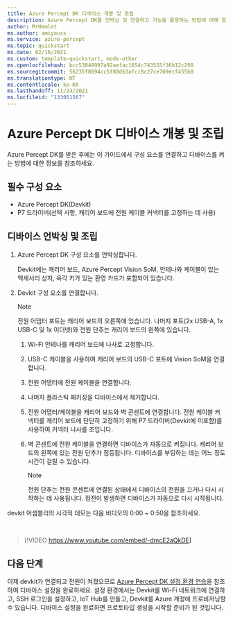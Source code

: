 ```yaml
---
title: Azure Percept DK 디바이스 개봉 및 조립
description: Azure Percept DK를 언박싱 및 연결하고 기능을 활용하는 방법에 대해 알아봅니다.
author: MrHamlet
ms.author: amiyouss
ms.service: azure-percept
ms.topic: quickstart
ms.date: 02/16/2021
ms.custom: template-quickstart, mode-other
ms.openlocfilehash: bcc53848997a92aefac1654c743555f36b12c298
ms.sourcegitcommit: 56235f8694cc5f88db3afcc8c27ce769ecf455b0
ms.translationtype: HT
ms.contentlocale: ko-KR
ms.lasthandoff: 11/24/2021
ms.locfileid: "133051567"
---
```

# <a name="unbox-and-assemble-the-azure-percept-dk-device"></a>Azure Percept DK 디바이스 개봉 및 조립

Azure Percept DK를 받은 후에는 이 가이드에서 구성 요소를 연결하고 디바이스를 켜는 방법에 대한 정보를 참조하세요.

## <a name="prerequisites"></a>필수 구성 요소

- Azure Percept DK(Devkit)
- P7 드라이버(선택 사항, 캐리어 보드에 전원 케이블 커넥터를 고정하는 데 사용)

## <a name="unbox-and-assemble-your-device"></a>디바이스 언박싱 및 조립

1. Azure Percept DK 구성 요소를 언박싱합니다.

    Devkit에는 캐리어 보드, Azure Percept Vision SoM, 안테나와 케이블이 있는 액세서리 상자, 육각 키가 있는 환영 카드가 포함되어 있습니다.

1. Devkit 구성 요소를 연결합니다.

    > [!NOTE]
    > 전원 어댑터 포트는 캐리어 보드의 오른쪽에 있습니다. 나머지 포트(2x USB-A, 1x USB-C 및 1x 이더넷)와 전원 단추는 캐리어 보드의 왼쪽에 있습니다.

    1. Wi-Fi 안테나를 캐리어 보드에 나사로 고정합니다.

    1. USB-C 케이블을 사용하여 캐리어 보드의 USB-C 포트에 Vision SoM을 연결합니다.

    1. 전원 어댑터에 전원 케이블을 연결합니다.

    1. 나머지 플라스틱 패키징을 디바이스에서 제거합니다.

    1. 전원 어댑터/케이블을 캐리어 보드와 벽 콘센트에 연결합니다. 전원 케이블 커넥터를 캐리어 보드에 단단히 고정하기 위해 P7 드라이버(Devkit에 미포함)를 사용하여 커넥터 나사를 조입니다.

    1. 벽 콘센트에 전원 케이블을 연결하면 디바이스가 자동으로 켜집니다. 캐리어 보드의 왼쪽에 있는 전원 단추가 점등됩니다. 디바이스를 부팅하는 데는 어느 정도 시간이 걸릴 수 있습니다.

        > [!NOTE]
        > 전원 단추는 전원 콘센트에 연결된 상태에서 디바이스의 전원을 끄거나 다시 시작하는 데 사용됩니다. 정전이 발생하면 디바이스가 자동으로 다시 시작됩니다.

devkit 어셈블리의 시각적 데모는 다음 비디오의 0:00 ~ 0:50을 참조하세요.

</br>

> [!VIDEO https://www.youtube.com/embed/-dmcE2aQkDE]

## <a name="next-steps"></a>다음 단계

이제 devkit가 연결되고 전원이 켜졌으므로 [Azure Percept DK 설정 환경 연습](./quickstart-percept-dk-set-up.md)을 참조하여 디바이스 설정을 완료하세요. 설정 환경에서는 Devkit를 Wi-Fi 네트워크에 연결하고, SSH 로그인을 설정하고, IoT Hub를 만들고, Devkit를 Azure 계정에 프로비저닝할 수 있습니다. 디바이스 설정을 완료하면 프로토타입 생성을 시작할 준비가 된 것입니다.
